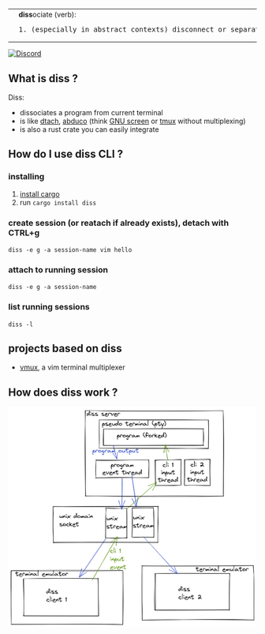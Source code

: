 <table>
<tr>
<td>
<img src=doc/diss_logo.png width=100>
</td>
<td>
<b>diss</b>ociate (verb):
<pre>
1. (especially in abstract contexts) disconnect or separate.
</pre>
</td>
</tr>
</table>

[![Discord](https://img.shields.io/badge/discord--blue?logo=discord)](https://discord.gg/F684Y8rYwZ)

## What is diss ?

Diss:

- dissociates a program from current terminal
- is like [dtach](https://github.com/crigler/dtach), [abduco](https://github.com/martanne/abduco) (think [GNU screen](https://www.gnu.org/software/screen/) or [tmux](https://github.com/tmux/tmux) without multiplexing)
- is also a rust crate you can easily integrate

## How do I use diss CLI ?

### installing

1. [install cargo](https://doc.rust-lang.org/cargo/getting-started/installation.html)
2. run `cargo install diss`

### create session (or reatach if already exists), detach with CTRL+g

```
diss -e g -a session-name vim hello
```

### attach to running session

```
diss -e g -a session-name
```

### list running sessions

```
diss -l
```

## projects based on diss

- [vmux](https://github.com/yazgoo/vmux), a vim terminal multiplexer

## How does diss work ?

![diagram](doc/diss-diag.png)

